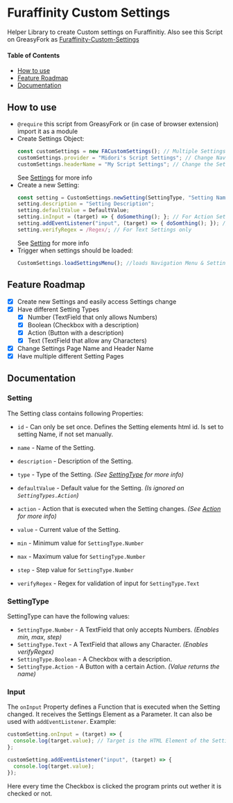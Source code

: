 # Furaffinity Custom Settings

Helper Library to create Custom settings on Furaffinitiy. Also see this Script on GreasyFork as [Furaffinity-Custom-Settings](https://greasyfork.org/scripts/475041-furaffinity-custom-settings)

#### Table of Contents

- [How to use](#how-to-use)
- [Feature Roadmap](#feature-roadmap)
- [Documentation](#documentation)

## How to use

- `@require` this script from GreasyFork or (in case of browser extension) import it as a module
- Create Settings Object:
  ```javascript
  const customSettings = new FACustomSettings(); // Multiple Settings Pages can be created
  customSettings.provider = "Midori's Script Settings"; // Change Navigation Settings Name
  customSettings.headerName = "My Script Settings"; // Change the Settings Header Name
  ```
  See [Settings](#settings) for more info
- Create a new Setting:
  ```javascript
  const setting = CustomSettings.newSetting(SettingType, "Setting Name");
  setting.description = "Setting Description";
  setting.defaultValue = DefaultValue;
  setting.inInput = (target) => { doSomething(); }; // For Action Settings when clicked otherwise every time the Setting is changed
  setting.addEventListener("input", (target) => { doSomthing(); }); // Alternative to onInput
  setting.verifyRegex = /Regex/; // For Text Settings only
  ```
  See [Setting](#setting) for more info
- Trigger when settings should be loaded:
  ```javascript
  CustomSettings.loadSettingsMenu(); //loads Navigation Menu & Settings if on Settings Page
  ```

## Feature Roadmap

- [x] Create new Settings and easily access Settings change
- [x] Have different Setting Types
  - [x] Number (TextField that only allows Numbers)
  - [x] Boolean (Checkbox with a description)
  - [x] Action (Button with a description)
  - [x] Text (TextField that allow any Characters)
- [x] Change Settings Page Name and Header Name
- [x] Have multiple different Setting Pages

## Documentation

### Setting

The Setting class contains following Properties:

- `id` - Can only be set once. Defines the Setting elements html id. Is set to setting Name, if not set manually.
- `name` - Name of the Setting.
- `description` - Description of the Setting.
- `type` - Type of the Setting. _(See [SettingType](#settingtype) for more info)_
- `defaultValue` - Default value for the Setting. _(Is ignored on `SettingTypes.Action`)_
- `action` - Action that is executed when the Setting changes. _(See [Action](#action) for more info)_
- `value` - Current value of the Setting.

- `min` - Minimum value for `SettingType.Number`
- `max` - Maximum value for `SettingType.Number`
- `step` - Step value for `SettingType.Number`

- `verifyRegex` - Regex for validation of input for `SettingType.Text`

### SettingType

SettingType can have the following values:

- `SettingType.Number` - A TextField that only accepts Numbers. _(Enables min, max, step)_
- `SettingType.Text` - A TextField that allows any Character. _(Enables verifyRegex)_
- `SettingType.Boolean` - A Checkbox with a description.
- `SettingType.Action` - A Button with a certain Action. _(Value returns the name)_

### Input

The `onInput` Property defines a Function that is executed when the Setting changed. It receives the Settings Element as a Parameter. It can also be used with `addEventListener`. Example:

```javascript
customSetting.onInput = (target) => {
  console.log(target.value); // Target is the HTML Element of the Setting
};
```

```javascript
customSetting.addEventListener("input", (target) => {
  console.log(target.value);
});
```

Here every time the Checkbox is clicked the program prints out wether it is checked or not.
